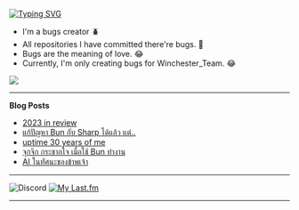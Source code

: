 [![Typing SVG](https://readme-typing-svg.herokuapp.com?font=Kanit&size=30&color=FF5E5E&vCenter=true&height=48&lines=Hello+world.+I'm+Pickyzz.+%F0%9F%91%8B)](https://git.io/typing-svg)

- I'm a bugs creator 🪲
- All repositories I have committed there're bugs. 🎃
- Bugs are the meaning of love. 😂
- Currently, I'm only creating bugs for Winchester_Team. 😂

![](http://github-profile-summary-cards.vercel.app/api/cards/repos-per-language?username=pickyzz&theme=monokai)

-------

**Blog Posts**

<!-- BLOG-POST-LIST:START -->
- [2023 in review](https://pickyzz.dev/blog/2023-review)
- [แก้ปัญหา Bun กับ Sharp ได้แล้ว แต่..](https://pickyzz.dev/blog/fix-sharp-issue-with-bun)
- [uptime 30 years of me](https://pickyzz.dev/blog/up-time-30-years)
- [จุกจิก กระชากใจ เมื่อใช้ Bun ทำงาน](https://pickyzz.dev/blog/bun-and-sharp-issue)
- [AI ในทัศนะของข้าพเจ้า](https://pickyzz.dev/blog/ai-in-my-opinion)
<!-- BLOG-POST-LIST:END -->

------

![Discord](https://lanyard-profile-readme.vercel.app/api/77791675115642880?hideTimestamp=false&idleMessage=No+activity+now...&hideDiscrim=true&hideTimestamp=true) [![My Last.fm](https://lrpr.amatama.net/api?user=pikcolokung&love=true&loved_style=3&count=3)](https://www.last.fm/user/pikcolokung)

-------
